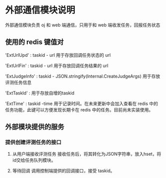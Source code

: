 # 外部通信模块说明

外部通信模块负责 oj 和 web 端通信，只用于和 web 端收发任务，回报任务状态

## 使用的 redis 键值对

'ExtUrlUpd' : taskid - url 用于存放回调任务状态的 url

'ExtUrlFin' : taskid - url 用于存放回调任务结果的 url

'ExtJudgeInfo' : taskid - JSON.stringify(Internal.CreateJudgeArgs) 用于存放评测任务信息

'ExtTaskId' : 用于存放自增的taskid

'ExtTime' : taskid -time 用于记录时间。在未来更新中会加入查看在 redis 中的任务功能，此键可以方便发现长期卡在 redis 中的任务。目前尚未实装使用。

## 外部模块提供的服务

### 提供创建评测任务的接口

1. 从用户端接收评测任务
   接收任务后，将其转化为JSON字符串，放入hset，将id交给任务队列模块。

2. 等待回调
   调用控制端提供的回调接口，接受 taskid。
